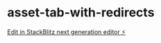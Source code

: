 # asset-tab-with-redirects

[Edit in StackBlitz next generation editor ⚡️](https://stackblitz.com/~/github.com/qrsolutions2/asset-tab-with-redirects)